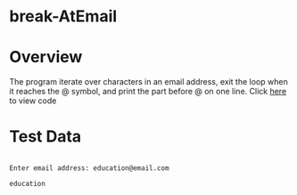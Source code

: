 # break-AtEmail

Overview
================

The program iterate over characters in an email address, exit the loop when it reaches the @ symbol, and print the part before @ on one line. Click [here](https://github.com/Fran0616/break-AtEmail/blob/master/email.py) to view code

Test Data
============

```

Enter email address: education@email.com

education

```
